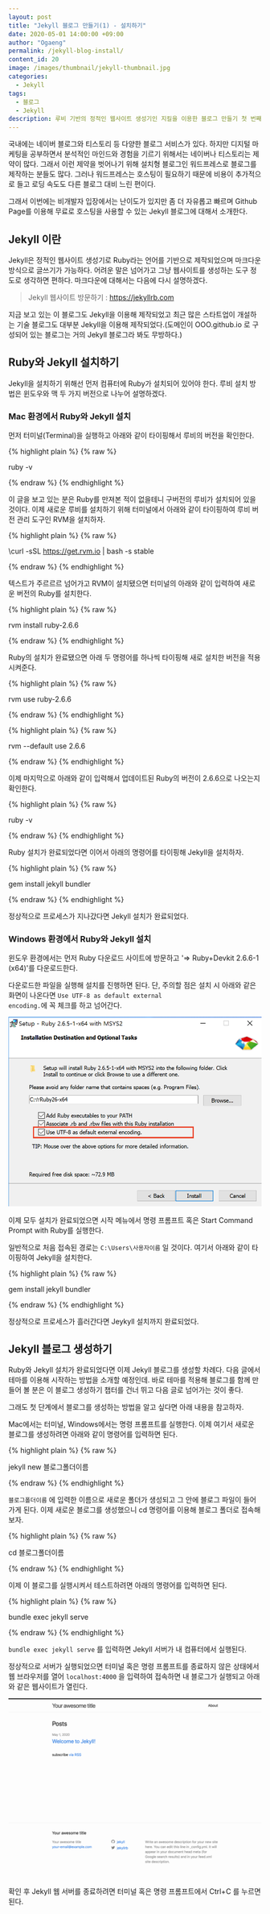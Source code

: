 ```yaml
---
layout: post
title: "Jekyll 블로그 만들기(1) - 설치하기"
date: 2020-05-01 14:00:00 +09:00
author: "Ogaeng"
permalink: /jekyll-blog-install/
content_id: 20
image: /images/thumbnail/jekyll-thumbnail.jpg
categories:
  - Jekyll
tags:
  - 블로그
  - Jekyll
description: 루비 기반의 정적인 웹사이트 생성기인 지킬을 이용한 블로그 만들기 첫 번째 단계를 시작합니다.
---
```


국내에는 네이버 블로그와 티스토리 등 다양한 블로그 서비스가 있다. 하지만 디지털 마케팅을 공부하면서 분석적인 마인드와 경험을 기르기 위해서는 네이버나 티스토리는 제약이 많다. 그래서 이런 제약을 벗어나기 위해 설치형 블로그인 워드프레스로 블로그를 제작하는 분들도 많다. 그러나 워드프레스는 호스팅이 필요하기 때문에 비용이 추가적으로 들고 로딩 속도도 다른 블로그 대비 느린 편이다.

그래서 이번에는 비개발자 입장에서는 난이도가 있지만 좀 더 자유롭고 빠르며 Github Page를 이용해 무료로 호스팅을 사용할 수 있는 Jekyll 블로그에 대해서 소개한다.

## Jekyll 이란

Jekyll은 정적인 웹사이트 생성기로 Ruby라는 언어를 기반으로 제작되었으며 마크다운 방식으로 글쓰기가 가능하다. 어려운 말은 넘어가고 그냥 웹사이트를 생성하는 도구 정도로 생각하면 편하다. 마크다운에 대해서는 다음에 다시 설명하겠다.
> Jekyll 웹사이트 방문하기 : <a onclick="window.open('https://jekyllrb.com', '_blank');">https://jekyllrb.com</a>

지금 보고 있는 이 블로그도 Jekyll을 이용해 제작되었고 최근 많은 스타트업이 개설하는 기술 블로그도 대부분 Jekyll을 이용해 제작되었다.(도메인이 OOO.github.io 로 구성되어 있는 블로그는 거의 Jekyll 블로그라 봐도 무방하다.)

## Ruby와 Jekyll 설치하기

Jekyll을 설치하기 위해선 먼저 컴퓨터에 Ruby가 설치되어 있어야 한다. 루비 설치 방법은 윈도우와 맥 두 가지 버전으로 나누어 설명하겠다.

### Mac 환경에서 Ruby와 Jekyll 설치

먼저 터미널(Terminal)을 실행하고 아래와 같이 타이핑해서 루비의 버전을 확인한다.

{% highlight plain %}
{% raw %}

ruby -v

{% endraw %}
{% endhighlight %}

이 글을 보고 있는 분은 Ruby를 만져본 적이 없을테니 구버전의 루비가 설치되어 있을 것이다. 이제 새로운 루비를 설치하기 위해 터미널에서 아래와 같이 타이핑하여 루비 버전 관리 도구인 RVM을 설치하자.

{% highlight plain %}
{% raw %}

\curl -sSL https://get.rvm.io | bash -s stable

{% endraw %}
{% endhighlight %}

텍스트가 주르르르 넘어가고 RVM이 설치됐으면 터미널의 아래와 같이 입력하여 새로운 버전의 Ruby를 설치한다.

{% highlight plain %}
{% raw %}

rvm install ruby-2.6.6

{% endraw %}
{% endhighlight %}

Ruby의 설치가 완료됐으면 아래 두 명령어를 하나씩 타이핑해 새로 설치한 버전을 적용시켜준다.

{% highlight plain %}
{% raw %}

rvm use ruby-2.6.6

{% endraw %}
{% endhighlight %}

{% highlight plain %}
{% raw %}

rvm --default use 2.6.6

{% endraw %}
{% endhighlight %}

이제 마지막으로 아래와 같이 입력해서 업데이트된 Ruby의 버전이 2.6.6으로 나오는지 확인한다.

{% highlight plain %}
{% raw %}

ruby -v

{% endraw %}
{% endhighlight %}

Ruby 설치가 완료되었다면 이어서 아래의 명령어를 타이핑해 Jekyll을 설치하자.

{% highlight plain %}
{% raw %}

gem install jekyll bundler

{% endraw %}
{% endhighlight %}

정상적으로 프로세스가 지나갔다면 Jekyll 설치가 완료되었다.

### Windows 환경에서 Ruby와 Jekyll 설치

윈도우 환경에서는 먼저 <a onclick="window.open('https://rubyinstaller.org/downloads/', '_blank');">Ruby 다운로드 사이트</a>에 방문하고 '⇒ Ruby+Devkit 2.6.6-1 (x64)'를 다운로드한다.

다운로드한 파일을 실행해 설치를 진행하면 된다. 단, 주의할 점은 설치 시 아래와 같은 화면이 나온다면 <code>Use UTF-8 as default external encoding.</code>에 꼭 체크를 하고 넘어간다.

![윈도우 루비 설치 화면](/images/post/20/01-ruby-install-win.png)

이제 모두 설치가 완료되었으면 시작 메뉴에서 명령 프롬프트 혹은 Start Command Prompt with Ruby를 실행한다.

일반적으로 처음 접속된 경로는 <code>C:\Users\사용자이름</code> 일 것이다. 여기서 아래와 같이 타이핑하여 Jekyll을 설치한다.

{% highlight plain %}
{% raw %}

gem install jekyll bundler

{% endraw %}
{% endhighlight %}

정상적으로 프로세스가 흘러간다면 Jeykyll 설치까지 완료되었다.

## Jekyll 블로그 생성하기

Ruby와 Jekyll 설치가 완료되었다면 이제 Jekyll 블로그를 생성할 차례다. 다음 글에서 테마를 이용해 시작하는 방법을 소개할 예정인데. 바로 테마를 적용해 블로그를 함께 만들어 볼 분은 이 블로그 생성하기 챕터를 건너 뛰고 다음 글로 넘어가는 것이 좋다.

그래도 첫 단계에서 블로그를 생성하는 방법을 알고 싶다면 아래 내용을 참고하자.

Mac에서는 터미널, Windows에서는 명령 프롬프트를 실행한다. 이제 여기서 새로운 블로그를 생성하려면 아래와 같이 명령어를 입력하면 된다.

{% highlight plain %}
{% raw %}

jekyll new 블로그폴더이름

{% endraw %}
{% endhighlight %}

<code>블로그폴더이름</code> 에 입력한 이름으로 새로운 폴더가 생성되고 그 안에 블로그 파일이 들어가게 된다. 이제 새로운 블로그를 생성했으니 cd 명령어를 이용해 블로그 폴더로 접속해보자.

{% highlight plain %}
{% raw %}

cd 블로그폴더이름

{% endraw %}
{% endhighlight %}

이제 이 블로그를 실행시켜서 테스트하려면 아래의 명령어를 입력하면 된다.

{% highlight plain %}
{% raw %}

bundle exec jekyll serve

{% endraw %}
{% endhighlight %}

 <code>bundle exec jekyll serve</code> 를 입력하면 Jekyll 서버가 내 컴퓨터에서 실행된다.

정상적으로 서버가 실행되었으면 터미널 혹은 명령 프롬프트를 종료하지 않은 상태에서 웹 브라우저를 열어 <code>localhost:4000</code> 을 입력하여 접속하면 내 블로그가 실행되고 아래와 같은 웹사이트가 열린다.

![localhost 실행 예시](/images/post/20/04-localhost.png)

확인 후 Jekyll 웹 서버를 종료하려면 터미널 혹은 명령 프롬프트에서 Ctrl+C 를 누르면 된다.
